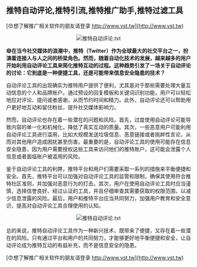 ## **推特自动评论,推特引流,推特推广助手,推特过滤工具**

[😍想了解推广相关软件的朋友请登录 http://www.vst.tw](http://www.vst.tw)

 <center><img src="https://vst.tw/MP4/tuiguang/png/8.png" alt="推特自动评论.txt"></center>

**😄在当今社交媒体的浪潮中，推特（Twitter）作为全球最大的社交平台之一，扮演着连接人与人之间的桥梁角色。然而，随着自动化技术的发展，越来越多的用户开始利用自动评论工具来简化推特互动的过程。这种趋势引发了一场关于自动评论的讨论：它到底是一种便捷工具，还是可能带来信息安全隐患的技术？**

自动评论工具的出现确实为推特用户提供了便利，尤其是对于那些需要处理大量互动信息的个人和品牌账户。通过预设的回复模板和关键词识别功能，用户可以轻松地应对评论、提问或者感谢，从而节约时间和精力。此外，自动评论还可以帮助用户更好地互动和留住粉丝，提升社交媒体影响力。

然而，自动评论也存在着一些潜在的问题和风险。首先，过度使用自动评论可能导致内容的单一化和机械化，降低了真实互动的质量。其次，一些恶意用户可能利用自动评论工具进行滥用，比如大规模发送垃圾信息、恶意链接或者挑衅性言论，从而对其他用户造成困扰甚至伤害。最重要的是，自动评论工具的使用可能存在信息安全隐患，因为用户需要授权这些工具来访问他们的推特账户，这可能会泄露个人信息或者面临账户被滥用的风险。

鉴于自动评论工具的利弊，推特平台和用户们需要采取一系列的措施来平衡便捷和安全。首先，推特平台可以加强对自动评论工具的监管和限制，确保其使用符合推特社区准则，并加强对恶意行为的打击。其次，用户在使用自动评论工具时应当谨慎，选择信誉良好、经过认证的工具，并且仔细审查其需要获取的权限范围，以减少信息泄露的风险。最后，用户和推特平台应当共同努力，加强用户教育和安全意识，提高对自动评论工具合理使用的认知。

 <center><img src="https://vst.tw/MP4/tuiguang/png/0.png" alt="推特自动评论.txt"></center>

总的来说，推特自动评论工具作为一种新兴技术，既带来了便捷，又存在着一些潜在的风险。只有通过平台和用户的共同努力，才能够更好地平衡便捷和安全，让自动评论成为推特互动的有益补充，而不是信息安全的隐患。

[😍想了解推广相关软件的朋友请登录 http://www.vst.tw](http://www.vst.tw)



